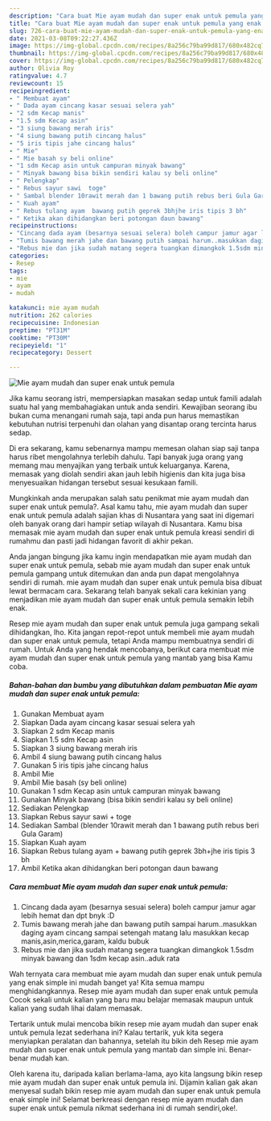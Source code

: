 ```yaml
---
description: "Cara buat Mie ayam mudah dan super enak untuk pemula yang enak Untuk Jualan"
title: "Cara buat Mie ayam mudah dan super enak untuk pemula yang enak Untuk Jualan"
slug: 726-cara-buat-mie-ayam-mudah-dan-super-enak-untuk-pemula-yang-enak-untuk-jualan
date: 2021-03-08T09:22:27.436Z
image: https://img-global.cpcdn.com/recipes/8a256c79ba99d817/680x482cq70/mie-ayam-mudah-dan-super-enak-untuk-pemula-foto-resep-utama.jpg
thumbnail: https://img-global.cpcdn.com/recipes/8a256c79ba99d817/680x482cq70/mie-ayam-mudah-dan-super-enak-untuk-pemula-foto-resep-utama.jpg
cover: https://img-global.cpcdn.com/recipes/8a256c79ba99d817/680x482cq70/mie-ayam-mudah-dan-super-enak-untuk-pemula-foto-resep-utama.jpg
author: Olivia Roy
ratingvalue: 4.7
reviewcount: 15
recipeingredient:
- " Membuat ayam"
- " Dada ayam cincang kasar sesuai selera yah"
- "2 sdm Kecap manis"
- "1.5 sdm Kecap asin"
- "3 siung bawang merah iris"
- "4 siung bawang putih cincang halus"
- "5 iris tipis jahe cincang halus"
- " Mie"
- " Mie basah sy beli online"
- "1 sdm Kecap asin untuk campuran minyak bawang"
- " Minyak bawang bisa bikin sendiri kalau sy beli online"
- " Pelengkap"
- " Rebus sayur sawi  toge"
- " Sambal blender 10rawit merah dan 1 bawang putih rebus beri Gula Garam"
- " Kuah ayam"
- " Rebus tulang ayam  bawang putih geprek 3bhjhe iris tipis 3 bh"
- " Ketika akan dihidangkan beri potongan daun bawang"
recipeinstructions:
- "Cincang dada ayam (besarnya sesuai selera) boleh campur jamur agar lebih hemat dan dpt bnyk :D"
- "Tumis bawang merah jahe dan bawang putih sampai harum..masukkan daging ayam cincang sampai setengah matang lalu masukkan kecap manis,asin,merica,garam, kaldu bubuk"
- "Rebus mie dan jika sudah matang segera tuangkan dimangkok 1.5sdm minyak bawang dan 1sdm kecap asin..aduk rata"
categories:
- Resep
tags:
- mie
- ayam
- mudah

katakunci: mie ayam mudah 
nutrition: 262 calories
recipecuisine: Indonesian
preptime: "PT31M"
cooktime: "PT30M"
recipeyield: "1"
recipecategory: Dessert

---
```



![Mie ayam mudah dan super enak untuk pemula](https://img-global.cpcdn.com/recipes/8a256c79ba99d817/680x482cq70/mie-ayam-mudah-dan-super-enak-untuk-pemula-foto-resep-utama.jpg)

Jika kamu seorang istri, mempersiapkan masakan sedap untuk famili adalah suatu hal yang membahagiakan untuk anda sendiri. Kewajiban seorang ibu bukan cuma menangani rumah saja, tapi anda pun harus memastikan kebutuhan nutrisi terpenuhi dan olahan yang disantap orang tercinta harus sedap.

Di era  sekarang, kamu sebenarnya mampu memesan olahan siap saji tanpa harus ribet mengolahnya terlebih dahulu. Tapi banyak juga orang yang memang mau menyajikan yang terbaik untuk keluarganya. Karena, memasak yang diolah sendiri akan jauh lebih higienis dan kita juga bisa menyesuaikan hidangan tersebut sesuai kesukaan famili. 



Mungkinkah anda merupakan salah satu penikmat mie ayam mudah dan super enak untuk pemula?. Asal kamu tahu, mie ayam mudah dan super enak untuk pemula adalah sajian khas di Nusantara yang saat ini digemari oleh banyak orang dari hampir setiap wilayah di Nusantara. Kamu bisa memasak mie ayam mudah dan super enak untuk pemula kreasi sendiri di rumahmu dan pasti jadi hidangan favorit di akhir pekan.

Anda jangan bingung jika kamu ingin mendapatkan mie ayam mudah dan super enak untuk pemula, sebab mie ayam mudah dan super enak untuk pemula gampang untuk ditemukan dan anda pun dapat mengolahnya sendiri di rumah. mie ayam mudah dan super enak untuk pemula bisa dibuat lewat bermacam cara. Sekarang telah banyak sekali cara kekinian yang menjadikan mie ayam mudah dan super enak untuk pemula semakin lebih enak.

Resep mie ayam mudah dan super enak untuk pemula juga gampang sekali dihidangkan, lho. Kita jangan repot-repot untuk membeli mie ayam mudah dan super enak untuk pemula, tetapi Anda mampu membuatnya sendiri di rumah. Untuk Anda yang hendak mencobanya, berikut cara membuat mie ayam mudah dan super enak untuk pemula yang mantab yang bisa Kamu coba.

<!--inarticleads1-->

##### Bahan-bahan dan bumbu yang dibutuhkan dalam pembuatan Mie ayam mudah dan super enak untuk pemula:

1. Gunakan  Membuat ayam
1. Siapkan  Dada ayam cincang kasar sesuai selera yah
1. Siapkan 2 sdm Kecap manis
1. Siapkan 1.5 sdm Kecap asin
1. Siapkan 3 siung bawang merah iris
1. Ambil 4 siung bawang putih cincang halus
1. Gunakan 5 iris tipis jahe cincang halus
1. Ambil  Mie
1. Ambil  Mie basah (sy beli online)
1. Gunakan 1 sdm Kecap asin untuk campuran minyak bawang
1. Gunakan  Minyak bawang (bisa bikin sendiri kalau sy beli online)
1. Sediakan  Pelengkap
1. Siapkan  Rebus sayur sawi + toge
1. Sediakan  Sambal (blender 10rawit merah dan 1 bawang putih rebus beri Gula Garam)
1. Siapkan  Kuah ayam
1. Siapkan  Rebus tulang ayam + bawang putih geprek 3bh+jhe iris tipis 3 bh
1. Ambil  Ketika akan dihidangkan beri potongan daun bawang




<!--inarticleads2-->

##### Cara membuat Mie ayam mudah dan super enak untuk pemula:

1. Cincang dada ayam (besarnya sesuai selera) boleh campur jamur agar lebih hemat dan dpt bnyk :D
1. Tumis bawang merah jahe dan bawang putih sampai harum..masukkan daging ayam cincang sampai setengah matang lalu masukkan kecap manis,asin,merica,garam, kaldu bubuk
1. Rebus mie dan jika sudah matang segera tuangkan dimangkok 1.5sdm minyak bawang dan 1sdm kecap asin..aduk rata




Wah ternyata cara membuat mie ayam mudah dan super enak untuk pemula yang enak simple ini mudah banget ya! Kita semua mampu menghidangkannya. Resep mie ayam mudah dan super enak untuk pemula Cocok sekali untuk kalian yang baru mau belajar memasak maupun untuk kalian yang sudah lihai dalam memasak.

Tertarik untuk mulai mencoba bikin resep mie ayam mudah dan super enak untuk pemula lezat sederhana ini? Kalau tertarik, yuk kita segera menyiapkan peralatan dan bahannya, setelah itu bikin deh Resep mie ayam mudah dan super enak untuk pemula yang mantab dan simple ini. Benar-benar mudah kan. 

Oleh karena itu, daripada kalian berlama-lama, ayo kita langsung bikin resep mie ayam mudah dan super enak untuk pemula ini. Dijamin kalian gak akan menyesal sudah bikin resep mie ayam mudah dan super enak untuk pemula enak simple ini! Selamat berkreasi dengan resep mie ayam mudah dan super enak untuk pemula nikmat sederhana ini di rumah sendiri,oke!.

